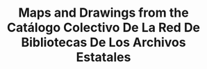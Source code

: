---
layout: data-item
category: datasets
title: Maps and Drawings from the Catálogo Colectivo De La Red De Bibliotecas De Los Archivos Estatales
provider: Catálogo Colectivo de la Red de Bibliotecas de los Archivos Estatales
description: More than 7,000 maps, city plans & architectural drawings/plans from the Catálogo Colectivo de la Red de Bibliotecas de los Archivos Estatales. The collection is a union catalog of state archives and libraries in Spain. Spanish language.
contact: ccbae.dglab@mcu.es
portal: "http://www.europeana.eu/portal/search.html?query=DATA_PROVIDER:%22Cat%C3%A1logo%20Colectivo%20de%20la%20Red%20de%20Bibliotecas%20de%20los%20Archivos%20Estatales%22&qf=TYPE:IMAGE" 
console: "http://labs.europeana.eu/api/console?function=search&query=DATA_PROVIDER:%22Catálogo%20Colectivo%20de%20la%20Red%20de%20Bibliotecas%20de%20los%20Archivos%20Estatales%22&qf=TYPE:IMAGE"
providerurl: "http://www.mcu.es/ccbae/es/inicio/inicio.cmd"
imageurl: 
  - "/img/datasets/catalogo_1_800.jpeg"
tags:
  - Maps
  - Architecture
  - History

licenses:
  - pd  
      
---